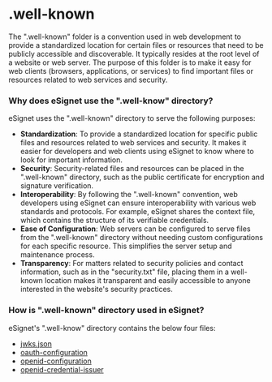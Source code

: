 # .well-known

The ".well-known" folder is a convention used in web development to provide a standardized location for certain files or resources that need to be publicly accessible and discoverable. It typically resides at the root level of a website or web server. The purpose of this folder is to make it easy for web clients (browsers, applications, or services) to find important files or resources related to web services and security.

### Why does eSignet use the ".well-know" directory?

eSignet uses the ".well-known" directory to serve the following purposes:

* **Standardization**: To provide a standardized location for specific public files and resources related to web services and security. It makes it easier for developers and web clients using eSignet to know where to look for important information.
* **Security**: Security-related files and resources can be placed in the ".well-known" directory, such as the public certificate for encryption and signature verification.
* **Interoperability**: By following the ".well-known" convention, web developers using eSignet can ensure interoperability with various web standards and protocols. For example, eSignet shares the context file, which contains the structure of its verifiable credentials.
* **Ease of Configuration**: Web servers can be configured to serve files from the ".well-known" directory without needing custom configurations for each specific resource. This simplifies the server setup and maintenance process.
* **Transparency**: For matters related to security policies and contact information, such as in the "security.txt" file, placing them in a well-known location makes it transparent and easily accessible to anyone interested in the website's security practices.

### How is ".well-known" directory used in eSignet?

eSignet's ".well-know" directory contains the below four files:

* [jwks.json](jwks.json.md)
* [oauth-configuration](oauth-configuration.md)
* [openid-configuration](openid-configuration.md)
* [openid-credential-issuer](openid-credential-issuer.md)

